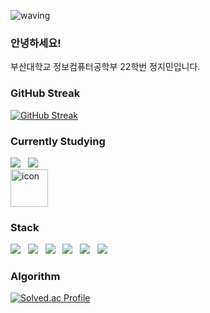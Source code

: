 ![waving](https://capsule-render.vercel.app/api?type=waving&height=200&text=Welcome%20to%20Stopmin%20Github👋&fontAlign=70&color=gradient&fontSize=30)

<h3>안녕하세요!</h3>
부산대학교 정보컴퓨터공학부 22학번 정지민입니다.

<br>

<!--[![Typing SVG](https://readme-typing-svg.demolab.com?font=Fira+Code&pause=1000&color=000000&repeat=false&width=435&height=50&lines=저는+정지민입니다😀)](https://git.io/typing-svg)
[![Top Langs](https://github-readme-stats.vercel.app/api/top-langs/?username=stopmin)](https://github.com/stopmin/github-readme-stats)-->


<h3>GitHub Streak</h3>

[![GitHub Streak](https://streak-stats.demolab.com?user=Stopmin&theme=onedark-duo)](https://git.io/streak-stats)


<h3>Currently Studying</h3>
<div align="left">
  <img src="https://img.shields.io/badge/java-007396?style=for-the-badge&logo=java&logoColor=white"> &nbsp 
  <img src="https://img.shields.io/badge/spring-6DB33F?style=for-the-badge&logo=spring&logoColor=white"> &nbsp 
  
</div>

<div style="display: flex; align-items: flex-start;">
  
  <img src="https://techstack-generator.vercel.app/java-icon.svg" alt="icon" width="60" height="60" />
</div>

<h3>Stack</h3>
<div align="left">
  <img src="https://img.shields.io/badge/python-3776AB?style=for-the-badge&logo=python&logoColor=white"> &nbsp 
  <img src="https://img.shields.io/badge/html-E34F26?style=for-the-badge&logo=html5&logoColor=white"> &nbsp 
  <img src="https://img.shields.io/badge/css-1572B6?style=for-the-badge&logo=css3&logoColor=white"> &nbsp 
  <img src="https://img.shields.io/badge/javascript-F7DF1E?style=for-the-badge&logo=javascript&logoColor=black"> &nbsp 
  <img src="https://img.shields.io/badge/c++-00599C?style=for-the-badge&logo=c%2B%2B&logoColor=white"> &nbsp 
  <img src="https://img.shields.io/badge/react-61DAFB?style=for-the-badge&logo=react&logoColor=black">&nbsp 
 
  <br>
</div>

<div>
  <h3>Algorithm</h3>
  
  [![Solved.ac Profile](http://mazassumnida.wtf/api/v2/generate_badge?boj=geemin2514)](https://solved.ac/geemin2514/)
  
</div>


<!-- <img src="https://techstack-generator.vercel.app/python-icon.svg" alt="icon" width="44" height="44" /> --!>
<!-- <img src="https://techstack-generator.vercel.app/js-icon.svg" alt="icon" width="60" height="60" /> &nbsp --!>
